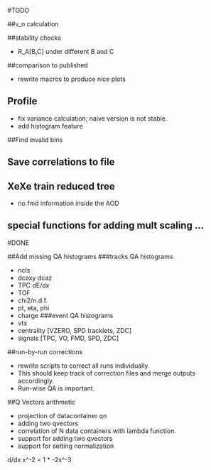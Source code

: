 
#TODO


##v_n calculation


##stability checks
* R_A[B,C] under different B and C

##comparison to published
* rewrite macros to produce nice plots

## Profile
* fix variance calculation; naive version is not stable.
* add histogram feature

##Find invalid bins

## Save correlations to file

## XeXe train reduced tree
* no fmd information inside the AOD


## special functions for adding mult scaling ...


#DONE

##Add missing QA histograms
###tracks QA histograms
* ncls
* dcaxy dcaz
* TPC dE/dx
* TOF
* chi2/n.d.f.
* pt, eta, phi
* charge
###event QA histograms
* vtx
* centrality [VZERO, SPD tracklets, ZDC]
* signals [TPC, VO, FMD, SPD, ZDC]

##run-by-run corrections
* rewrite scripts to correct all runs individually.
* This should keep track of correction files and merge outputs accordingly.
* Run-wise QA is important.

##Q Vectors arithmetic
* projection of datacontainer qn
* adding two qvectors
* correlation of N data containers with lambda function.
* support for adding two qvectors  
* support for setting normalization  

d/dx x^-2 = 1 * -2x^-3